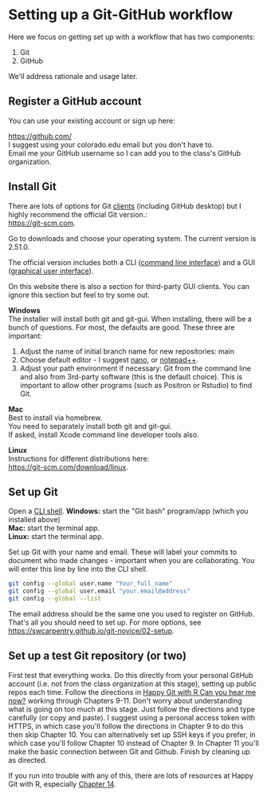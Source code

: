 # Setting up a Git-GitHub workflow
Here we focus on getting set up with a workflow that has two components:
1. Git
2. GitHub

We'll address rationale and usage later.

## Register a GitHub account
You can use your existing account or sign up here:

https://github.com/ \
I suggest using your colorado.edu email but you don't have to.\
Email me your GitHub username so I can add you to the class's GitHub organization.

## Install Git

There are lots of options for Git [clients](https://en.wikipedia.org/wiki/Client_(computing)) (including GitHub desktop) but I highly recommend the official Git version.:\
https://git-scm.com.

Go to downloads and choose your operating system. The current version is 2.51.0.

The official version includes both a CLI ([command line interface](https://en.wikipedia.org/wiki/Command-line_interface)) and a GUI ([graphical user interface](https://en.wikipedia.org/wiki/Graphical_user_interface)).

On this website there is also a section for third-party GUI clients. You can ignore this section but feel to try some out.

**Windows**\
The installer will install both git and git-gui. When installing, there will be a bunch of questions. For most, the defaults are good. These three are important:

1) Adjust the name of initial branch name for new repositories: main
2) Choose default editor - I suggest [nano](https://www.nano-editor.org/), or [notepad++](https://notepad-plus-plus.org/).
3) Adjust your path environment if necessary: Git from the command line and also from 3rd-party software (this is the default choice). This is important to allow other programs (such as Positron or Rstudio) to find Git.

**Mac**\
Best to install via homebrew.\
You need to separately install both git and git-gui.\
If asked, install Xcode command line developer tools also.

**Linux**\
Instructions for different distributions here:\
https://git-scm.com/download/linux.

## Set up Git
Open a [CLI shell](https://en.wikipedia.org/wiki/Shell_(computing)).
**Windows:** start the "Git bash" program/app (which you installed above)\
**Mac:** start the terminal app.\
**Linux:** start the terminal app.

Set up Git with your name and email. These will label your commits to document who made changes - important when you are collaborating. You will enter this line by line into the CLI shell.
```bash
git config --global user.name "Your_full_name"
git config --global user.email "your.email@address"
git config --global --list
```
The email address should be the same one you used to register on GitHub. That's all you should need to set up. For more options, see
https://swcarpentry.github.io/git-novice/02-setup.

## Set up a test Git repository (or two)

First test that everything works. Do this directly from your personal GitHub account (i.e. not from the class organization at this stage), setting up public repos each time. Follow the directions in [Happy Git with R Can you hear me now?](https://happygitwithr.com/connect-intro.html) working through Chapters 9-11. Don't worry about understanding what is going on too much at this stage. Just follow the directions and type carefully (or copy and paste). I suggest using a personal access token with HTTPS, in which case you'll follow the directions in Chapter 9 to do this then skip Chapter 10. You can alternatively set up SSH keys if you prefer, in which case you'll follow Chapter 10 instead of Chapter 9.  In Chapter 11 you'll make the basic connection between Git and Github. Finish by cleaning up as directed.

If you run into trouble with any of this, there are lots of resources at Happy Git with R, especially [Chapter 14](http://happygitwithr.com/troubleshooting.html).
